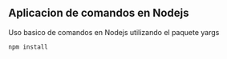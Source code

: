## Aplicacion de comandos en Nodejs 

Uso basico de comandos en Nodejs utilizando el paquete yargs 

```
npm install
```
